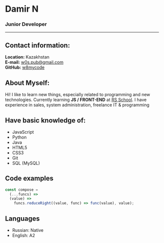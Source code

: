 # Damir N

### Junior Developer

---

## Contact information:

**Location:** Kazakhstan  
**E-mail:** [w0s.pub@gmail.com](mailto:w0s.pub@gmail.com)  
**GitHub:** [w8mycode](https://github.com/w8mycode)

## **About Myself:**

Hi! I like to learn new things, especially related to programming and new technologies. Currently learning **JS / FRONT-END** at [RS School](https://rs.school/). I have experience in sales, system administration, freelance IT & programming

## **Have basic knowledge of:**

- JavaScript
- Python
- Java
- HTML5
- CSS3
- Git
- SQL (MySQL)

## **Code examples**

```javascript
const compose =
  (...funcs) =>
  (value) =>
    funcs.reduceRight((value, func) => func(value), value);
```

## **Languages**

- Russian: Native
- English: A2
